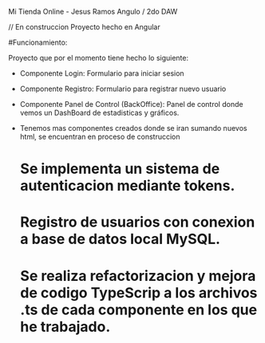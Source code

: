 Mi Tienda Online - Jesus Ramos Angulo / 2do DAW

// En construccion
Proyecto hecho en Angular

#Funcionamiento:

Proyecto que por el momento tiene hecho lo siguiente: 
- Componente Login: Formulario para iniciar sesion
- Componente Registro: Formulario para registrar nuevo usuario
- Componente Panel de Control (BackOffice): Panel de control donde vemos un DashBoard de estadisticas y gráficos.

- Tenemos mas componentes creados donde se iran sumando nuevos html, se encuentran en proceso de construccion

  # Se implementa un sistema de autenticacion mediante tokens.
  # Registro de usuarios con conexion a base de datos local MySQL.
  # Se realiza refactorizacion y mejora de codigo TypeScrip a los archivos .ts de cada componente en los que he trabajado. 














